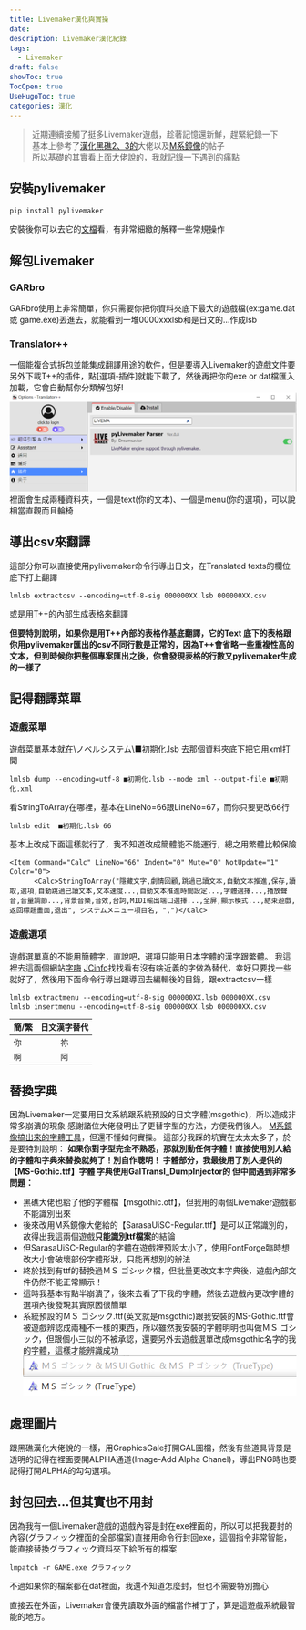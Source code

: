 ```yaml
---
title: Livemaker漢化與實操
date: 
description: Livemaker漢化紀錄
tags:
  - Livemaker
draft: false
showToc: true
TocOpen: true
UseHugoToc: true
categories: 漢化
---
```

>  近期連續接觸了挺多Livemaker遊戲，趁著記憶還新鮮，趕緊紀錄一下  
>  基本上參考了[漢化黑礁2、3的](https://github.com/CyanidEEEEE/Livemaker-chinese-tl)大佬以及[M系鏡像](https://mirror.chromaso.net/thread/55682)的帖子  
>  所以基礎的其實看上面大佬說的，我就記錄一下遇到的痛點
## 安裝pylivemaker
```
pip install pylivemaker
```
安裝後你可以去它的[文檔](https://pylivemaker.readthedocs.io/en/latest/usage.html)看，有非常細緻的解釋一些常規操作

## 解包Livemaker
### GARbro
GARbro使用上非常簡單，你只需要你把你資料夾底下最大的遊戲檔(ex:game.dat 或 game.exe)丟進去，就能看到一堆0000xxxlsb和是日文的...作成lsb

### Translator++
一個能複合式拆包並能集成翻譯用途的軟件，但是要導入Livemaker的遊戲文件要另外下載T++的插件，點[選項-插件]就能下載了，然後再把你的exe or dat檔匯入加載，它會自動幫你分類解包好!
![T++_plugin](image/T++_plugin.png)
裡面會生成兩種資料夾，一個是text(你的文本)、一個是menu(你的選項)，可以說相當直觀而且輪椅


## 導出csv來翻譯
這部分你可以直接使用pylivemaker命令行導出日文，在Translated texts的欄位底下打上翻譯
```
lmlsb extractcsv --encoding=utf-8-sig 000000XX.lsb 000000XX.csv
```
或是用T++的內部生成表格來翻譯

**但要特別說明，如果你是用T++內部的表格作基底翻譯，它的Text 底下的表格跟你用pylivemaker匯出的csv不同行數是正常的，因為T++會省略一些重複性高的文本，但到時候你把整個專案匯出之後，你會發現表格的行數又pylivemaker生成的一樣了**

## 記得翻譯菜單

### 遊戲菜單
遊戲菜單基本就在\ノベルシステム\■初期化.lsb
去那個資料夾底下把它用xml打開

```
lmlsb dump --encoding=utf-8 ■初期化.lsb --mode xml --output-file ■初期化.xml
```

看StringToArray在哪裡，基本在LineNo=66跟LineNo=67，而你只要更改66行

```
lmlsb edit  ■初期化.lsb 66 
```

基本上改成下面這樣就行了，我不知道改成簡體能不能運行，總之用繁體比較保險

```
<Item Command="Calc" LineNo="66" Indent="0" Mute="0" NotUpdate="1" Color="0">
      <Calc>StringToArray("隱藏文字,劇情回顧,跳過已讀文本,自動文本推進,保存,讀取,選項,自動跳過已讀文本,文本速度...,自動文本推進時間設定...,字體選擇...,播放聲音,音量調節...,背景音樂,音效,台詞,MIDI輸出端口選擇...,全屏,顯示模式...,結束遊戲,返回標題畫面,退出", システムメニュー項目名, ",")</Calc>
```
### 遊戲選項

遊戲選單真的不能用簡體字，直說吧，選項只能用日本字體的漢字跟繁體。
我這裡去這兩個網站[字嗨](https://zi-hi.com/sp/jfont/) [JCinfo](https://www.jcinfo.net/zh-hant/tools/kanji)找找看有沒有啥近義的字做為替代，幸好只要找一些就好了，然後用下面命令行導出跟導回去編輯後的目錄，跟extractcsv一樣

```
lmlsb extractmenu --encoding=utf-8-sig 000000XX.lsb 000000XX.csv
lmlsb insertmenu --encoding=utf-8-sig 000000XX.lsb 000000XX.csv
```

| 簡/繁 | 日文漢字替代 |
| --- | :----: |
| 你   |   祢    |
| 啊   |   阿    |

## 替換字典
因為Livemaker一定要用日文系統跟系統預設的日文字體(msgothic)，所以造成非常多崩潰的現象
感謝諸位大佬發明出了更替字型的方法，方便我們後人。
[M系鏡像搞出來的字體工具](https://github.com/shy2052/fontObfuscator)，但還不懂如何實操。
這部分我踩的坑實在太太太多了，於是要特別說明：
**如果你對字型完全不熟悉，那就別動任何字體！直接使用別人給的字體和字典來替換就夠了！別自作聰明！
字體部分，我最後用了別人提供的【MS-Gothic.ttf】字體
字典使用GalTransl_DumpInjector的
但中間遇到非常多問題：**

- 黑礁大佬也給了他的字體檔【msgothic.otf】，但我用的兩個Livemaker遊戲都不能識別出來
- 後來改用M系鏡像大佬給的【SarasaUiSC-Regular.ttf】是可以正常識別的，故得出我這兩個遊戲**只能識別ttf檔案**的結論
- 但SarasaUiSC-Regular的字體在遊戲裡預設太小了，使用FontForge臨時想改大小會破壞部份字體形狀，只能再想別的辦法
- 終於找到有ttf的替換過ＭＳ ゴシック檔，但批量更改文本字典後，遊戲內部文件仍然不能正常顯示！
- 這時我基本有點半崩潰了，後來去看了下我的字體，然後去遊戲內更改字體的選項內後發現其實原因很簡單
- 系統預設的ＭＳ ゴシック.ttf(英文就是msgothic)跟我安裝的MS-Gothic.ttf會被遊戲辨認成兩種不一樣的東西，所以雖然我安裝的字體明明也叫做ＭＳ ゴシック，但跟個小三似的不被承認，還要另外去遊戲選單改成msgothic名字的我的字體，這樣才能辨識成功
![fontname](image/fontname.png)

## 處理圖片
跟黑礁漢化大佬說的一樣，用GraphicsGale打開GAL圖檔，然後有些道具背景是透明的記得在裡面要開ALPHA通道(Image-Add Alpha Chanel)，導出PNG時也要記得打開ALPHA的勾勾選項。

## 封包回去...但其實也不用封

因為我有一個Livemaker遊戲的遊戲內容是封在exe裡面的，所以可以把我要封的內容(グラフィック裡面的全部檔案)直接用命令行封回exe，這個指令非常智能，能直接替換グラフィック資料夾下給所有的檔案

```
lmpatch -r GAME.exe グラフィック
```

不過如果你的檔案都在dat裡面，我還不知道怎麼封，但也不需要特別擔心

直接丟在外面，Livemaker會優先讀取外面的檔當作補丁了，算是這遊戲系統最智能的地方。
